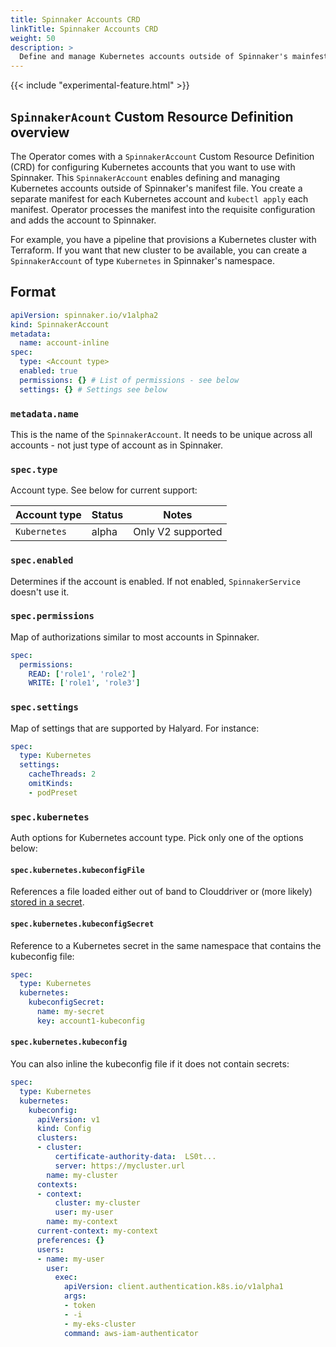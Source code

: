```yaml
---
title: Spinnaker Accounts CRD
linkTitle: Spinnaker Accounts CRD
weight: 50
description: >
  Define and manage Kubernetes accounts outside of Spinnaker's mainfest file.
---
```


{{< include "experimental-feature.html" >}}

## `SpinnakerAcount` Custom Resource Definition overview

The Operator comes with a `SpinnakerAccount` Custom Resource Definition (CRD) for configuring Kubernetes accounts that you want to use with Spinnaker. This `SpinnakerAccount` enables defining and managing Kubernetes accounts outside of Spinnaker's manifest file. You create a separate manifest for each Kubernetes account and `kubectl apply` each manifest. Operator processes the manifest into the requisite configuration and adds the account to Spinnaker.

For example, you have a pipeline that provisions a Kubernetes
cluster with Terraform. If you want that new cluster to be available, you can
create a `SpinnakerAccount` of type `Kubernetes` in Spinnaker's namespace.

## Format

```yaml
apiVersion: spinnaker.io/v1alpha2
kind: SpinnakerAccount
metadata:
  name: account-inline
spec:
  type: <Account type>
  enabled: true
  permissions: {} # List of permissions - see below
  settings: {} # Settings see below
```

### `metadata.name`
This is the name of the `SpinnakerAccount`. It needs to be unique across all accounts - not just type of account as in Spinnaker.

### `spec.type`
Account type. See below for current support:

| Account type | Status | Notes |
|------------|----------|-------|
| `Kubernetes` | alpha | Only V2 supported |


### `spec.enabled`
Determines if the account is enabled. If not enabled, `SpinnakerService` doesn't use it.

### `spec.permissions`
Map of authorizations similar to most accounts in Spinnaker.

```yaml
spec:
  permissions:
    READ: ['role1', 'role2']
    WRITE: ['role1', 'role3']
```

### `spec.settings`

Map of settings that are supported by Halyard. For instance:

```yaml
spec:
  type: Kubernetes
  settings:
    cacheThreads: 2
    omitKinds:
    - podPreset
```


### `spec.kubernetes`
Auth options for Kubernetes account type. Pick only one of the options below:

#### `spec.kubernetes.kubeconfigFile`
References a file loaded either out of band to Clouddriver or (more likely) [stored in a secret](./managing-spinnaker.md).

#### `spec.kubernetes.kubeconfigSecret`
Reference to a Kubernetes secret in the same namespace that contains the kubeconfig file:

```yaml
spec:
  type: Kubernetes
  kubernetes:
    kubeconfigSecret:
      name: my-secret
      key: account1-kubeconfig
```

#### `spec.kubernetes.kubeconfig`
You can also inline the kubeconfig file if it does not contain secrets:
```yaml
spec:
  type: Kubernetes
  kubernetes:
    kubeconfig:
      apiVersion: v1
      kind: Config
      clusters:
      - cluster:
          certificate-authority-data:  LS0t...
          server: https://mycluster.url
        name: my-cluster
      contexts:
      - context:
          cluster: my-cluster
          user: my-user
        name: my-context
      current-context: my-context
      preferences: {}
      users:
      - name: my-user
        user:
          exec:
            apiVersion: client.authentication.k8s.io/v1alpha1
            args:
            - token
            - -i
            - my-eks-cluster
            command: aws-iam-authenticator
```